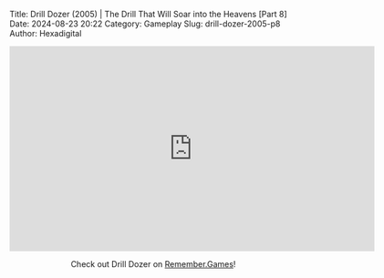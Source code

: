Title: Drill Dozer (2005) | The Drill That Will Soar into the Heavens [Part 8]
Date: 2024-08-23 20:22
Category: Gameplay
Slug: drill-dozer-2005-p8
Author: Hexadigital

<center><iframe src="https://www.youtube.com/embed/Mfpk4PRIM3U?feature=oembed" allow="accelerometer; autoplay; encrypted-media; gyroscope; picture-in-picture" width="640" height="360" frameborder="0"></iframe>

Check out Drill Dozer on [Remember.Games](https://remember.games/game/7803/drill-dozer/)!</center>